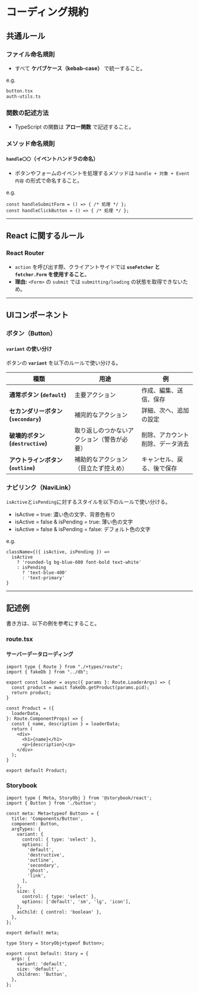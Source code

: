 # コーディング規約

## 共通ルール

### ファイル命名規則

- すべて **ケバブケース（kebab-case）** で統一すること。

e.g.  

```sh
button.tsx
auth-utils.ts
```

### 関数の記述方法

- TypeScript の関数は **アロー関数** で記述すること。

### メソッド命名規則

#### `handle〇〇`（イベントハンドラの命名）

- ボタンやフォームのイベントを処理するメソッドは `handle + 対象 + Event内容` の形式で命名すること。

e.g.  

```tsx
const handleSubmitForm = () => { /* 処理 */ };
const handleClickButton = () => { /* 処理 */ };
```

---

## React に関するルール

### React Router

- `action` を呼び出す際、クライアントサイドでは **`useFetcher` と `fetcher.Form` を使用すること**。
- **理由:** `<Form>` の `submit` では `submitting/loading` の状態を取得できないため。

---

## UIコンポーネント

### ボタン（Button）

#### `variant` の使い分け

ボタンの **`variant`** を以下のルールで使い分ける。

| 種類 | 用途 | 例 |
|------|------|----|
| **通常ボタン (`default`)** | 主要アクション | 作成、編集、送信、保存 |
| **セカンダリーボタン (`secondary`)** | 補完的なアクション | 詳細、次へ、追加の設定 |
| **破壊的ボタン (`destructive`)** | 取り返しのつかないアクション（警告が必要） | 削除、アカウント削除、データ消去 |
| **アウトラインボタン (`outline`)** | 補助的なアクション（目立たず控えめ） | キャンセル、戻る、後で保存 |

### ナビリンク（NaviLink）

`isActive`と`isPending`に対するスタイルを以下のルールで使い分ける。

- isActive = true: 濃い色の文字、背景色有り
- isActive = false & isPending = true: 薄い色の文字
- isActive = false & isPending = false: デフォルト色の文字

e.g.  

```tsx
className={({ isActive, isPending }) =>
  isActive
    ? 'rounded-lg bg-blue-600 font-bold text-white'
    : isPending
      ? 'text-blue-400'
      : 'text-primary'
}
```

---

## 記述例

書き方は、以下の例を参考にすること。

### route.tsx

#### サーバーデータローディング

```tsx
import type { Route } from "./+types/route";
import { fakeDb } from "../db";

export const loader = async({ params }: Route.LoaderArgs) => {
  const product = await fakeDb.getProduct(params.pid);
  return product;
}

const Product = ({
  loaderData,
}: Route.ComponentProps) => {
  const { name, description } = loaderData;
  return (
    <div>
      <h1>{name}</h1>
      <p>{description}</p>
    </div>
  );
}

export default Product;
```

### Storybook

```tsx
import type { Meta, StoryObj } from '@storybook/react';
import { Button } from './button';

const meta: Meta<typeof Button> = {
  title: 'Components/Button',
  component: Button,
  argTypes: {
    variant: {
      control: { type: 'select' },
      options: [
        'default',
        'destructive',
        'outline',
        'secondary',
        'ghost',
        'link',
      ],
    },
    size: {
      control: { type: 'select' },
      options: ['default', 'sm', 'lg', 'icon'],
    },
    asChild: { control: 'boolean' },
  },
};

export default meta;

type Story = StoryObj<typeof Button>;

export const Default: Story = {
  args: {
    variant: 'default',
    size: 'default',
    children: 'Button',
  },
};
```
